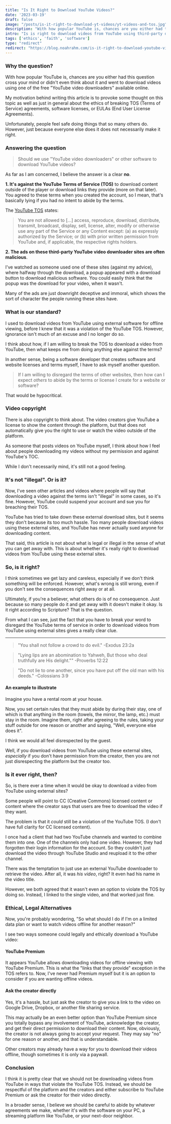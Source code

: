 ```yaml
---
title: "Is It Right to Download YouTube Videos?"
date: '2023-03-19'
draft: false
image: "/posts/is-it-right-to-download-yt-videos/yt-videos-and-tos.jpg"
description: "With how popular YouTube is, chances are you either had this question cross your mind or didn't even think about it and went to download videos using one of the free 'YouTube video downloaders' available online. Is it right or wrong to do so?"
intro: "Is is right to download videos from YouTube using third-party download sites or software?"
tags: ['ethics', 'faith', 'software']
type: "redirect"
redirect: "https://blog.noahrahm.com/is-it-right-to-download-youtube-videos/"
---
```



### Why the question?

With how popular YouTube is, chances are you either had this question cross your mind or didn't even think about it and went to download videos using one of the free "YouTube video downloaders" available online.

My motivation behind writing this article is to provoke some thought on this topic as well as just in general about the ethics of breaking TOS (Terms of Service) agreements, software licenses, or EULAs (End User License Agreements). 

Unfortunately, people feel safe doing things that so many others do. However, just because everyone else does it does not necessarily make it right. 


### Answering the question

> Should we use "YouTube video downloaders" or other software to download YouTube videos?

As far as I am concerned, I believe the answer is a clear **no**.

**1. It's against the YouTube Terms of Service (TOS)** to download content outside of the player or download links they provide (more on that later). You agreed to these terms when you created the account, so I mean, that's basically lying if you had no intent to abide by the terms.

The [YouTube TOS](https://www.youtube.com/t/terms#c3e2907ca8) states:

> You are not allowed to [...] access, reproduce, download, distribute, transmit, broadcast, display, sell, license, alter, modify or otherwise use any part of the Service or any Content except: (a) as expressly authorized by the Service; or (b) with prior written permission from YouTube and, if applicable, the respective rights holders.

**2. The ads on these third-party YouTube video downloader sites are often malicious**. 

I've watched as someone used one of these sites (against my advice), where halfway through the download, a popup appeared with a download button to download malicious software. You could easily think that the popup was the download for your video, when it wasn't. 

Many of the ads are just downright deceptive and immoral, which shows the sort of character the people running these sites have.


### What is our standard?

I used to download videos from YouTube using external software for offline viewing, before I knew that it was a violation of the YouTube TOS. However, ignorance isn't much of an excuse and I no longer do so.

I think about how, if I am willing to break the TOS to download a video from YouTube, then what keeps me from doing anything else against the terms? 

In another sense, being a software developer that creates software and website licenses and terms myself, I have to ask myself another question.

> If I am willing to disregard the terms of other websites, then how can I expect *others* to abide by the terms or license I create for a website or software?

That would be hypocritical. 


### Video copyright

There is also copyright to think about. The video creators give YouTube a license to show the content through the platform, but that does not automatically give you the right to use or watch the video outside of the platform.

As someone that posts videos on YouTube myself, I think about how I feel about people downloading my videos without my permission and against YouTube's TOC. 

While I don't necessarily mind, it's still not a good feeling.


### It's not "illegal". Or is it?

Now, I've seen other articles and videos where people will say that downloading a video against the terms isn't "illegal" in some cases, so it's fine. However, YouTube could suspend your account and sue you for breaching their TOS. 

YouTube has tried to take down these external download sites, but it seems they don't because its too much hassle. Too many people download videos using these external sites, and YouTube has never actually sued anyone for downloading content.

That said, this article is not about what is legal or illegal in the sense of what you can get away with. This is about whether it's really right to download videos from YouTube using these external sites. 

### So, is it right?

I think sometimes we get lazy and careless, especially if we don't think something will be enforced. However, what's wrong is still wrong, even if you don't see the consequences right away or at all.

Ultimately, if you're a believer, what others do is of no consequence. Just because so many people do it and get away with it doesn't make it okay. Is it right according to Scripture? That is the question. 

From what I can see, just the fact that you have to break your word to disregard the YouTube terms of service in order to download videos from YouTube using external sites gives a really clear clue.

----

> "You shall not follow a crowd to do evil." -Exodus 23:2a

> "Lying lips are an abomination to Yahweh, But those who deal truthfully are His delight."" -Proverbs 12:22

> "Do not lie to one another, since you have put off the old man with his deeds." -Colossians 3:9


#### An example to illustrate

Imagine you have a rental room at your house. 

Now, you set certain rules that they must abide by during their stay, one of which is that anything in the room (towels, the mirror, the lamp, etc.) must stay in the room. Imagine them, right after agreeing to the rules, taking your stuff outside for one reason or another and saying, "Well, everyone else does it". 

I think we would all feel disrespected by the guest. 

Well, if you download videos from YouTube using these external sites, *especially* if you don't have permission from the creator, then you are not just disrespecting the platform but the creator too.


### Is it ever right, then?

So, is there ever a time when it would be okay to download a video from YouTube using external sites?

Some people will point to CC (Creative Commons) licensed content or content where the creator says that users are free to download the video if they want.

The problem is that it *could* still be a violation of the YouTube TOS. (I don't have full clarity for CC licensed content).

I once had a client that had two YouTube channels and wanted to combine them into one. One of the channels only had one video. However, they had forgotten their login information for the account. So they couldn't just download the video through YouTube Studio and reupload it to the other channel.

There was the temptation to just use an external YouTube downloader to retrieve the video. After all, it was *his video*, right? It even had his name in the video title. 

However, we both agreed that it wasn't even an option to violate the TOS by doing so. Instead, I linked to the single video, and that worked just fine.


### Ethical, Legal Alternatives

Now, you're probably wondering, "So what should I do if I'm on a limited data plan or want to watch videos offline for another reason?"

I see two ways someone could legally and ethically download a YouTube video:

#### YouTube Premium

It appears YouTube allows downloading videos for offline viewing with YouTube Premium. This is what the "links that they provide" exception in the TOS refers to. Now, I've never had Premium myself but it is an option to consider if you are wanting offline videos.

#### Ask the creator directly

Yes, it's a hassle, but just ask the creator to give you a link to the video on Google Drive, Dropbox, or another file sharing service. 

This may actually be an even better option than YouTube Premium since you totally bypass any involvement of YouTube, acknowledge the creator, and get their direct permission to download their content. Now, obviously, the creator is not always going to accept your request. They may say "no" for one reason or another, and that is understandable.

Other creators may already have a way for you to download their videos offline, though sometimes it is only via a paywall. 


### Conclusion

I think it is pretty clear that we should not be downloading videos from YouTube in ways that violate the YouTube TOS. Instead, we should be respectful of the platform and the creators and either subscribe to YouTube Premium or ask the creator for their video directly. 

In a broader sense, I believe we should be careful to abide by whatever agreements we make, whether it's with the software on your PC, a streaming platform like YouTube, or your next-door neighbor.
